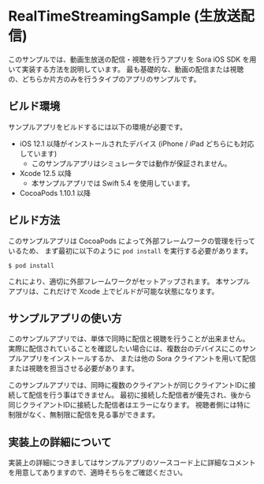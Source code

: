 # RealTimeStreamingSample (生放送配信)

このサンプルでは、動画生放送の配信・視聴を行うアプリを Sora iOS SDK を用いて実装する方法を説明しています。
最も基礎的な、動画の配信または視聴の、どちらか片方のみを行うタイプのアプリのサンプルです。

## ビルド環境

サンプルアプリをビルドするには以下の環境が必要です。

- iOS 12.1 以降がインストールされたデバイス (iPhone / iPad どちらにも対応しています)
  - このサンプルアプリはシミュレータでは動作が保証されません。
- Xcode 12.5 以降
  - 本サンプルアプリでは Swift 5.4 を使用しています。
- CocoaPods 1.10.1 以降

## ビルド方法

このサンプルアプリは CocoaPods によって外部フレームワークの管理を行っているため、
まず最初に以下のように `pod install` を実行する必要があります。

```
$ pod install
```

これにより、適切に外部フレームワークがセットアップされます。
本サンプルアプリは、これだけで Xcode 上でビルドが可能な状態になります。

## サンプルアプリの使い方

このサンプルアプリでは、単体で同時に配信と視聴を行うことが出来ません。
実際に配信されていることを確認したい場合には、複数台のデバイスにこのサンプルアプリをインストールするか、
または他の Sora クライアントを用いて配信または視聴を担当させる必要があります。

このサンプルアプリでは、同時に複数のクライアントが同じクライアントIDに接続して配信を行う事はできません。
最初に接続した配信者が優先され、後から同じクライアントIDに接続した配信者はエラーになります。
視聴者側には特に制限がなく、無制限に配信を見る事ができます。

## 実装上の詳細について

実装上の詳細につきましてはサンプルアプリのソースコード上に詳細なコメントを用意してありますので、適時そちらをご確認ください。
